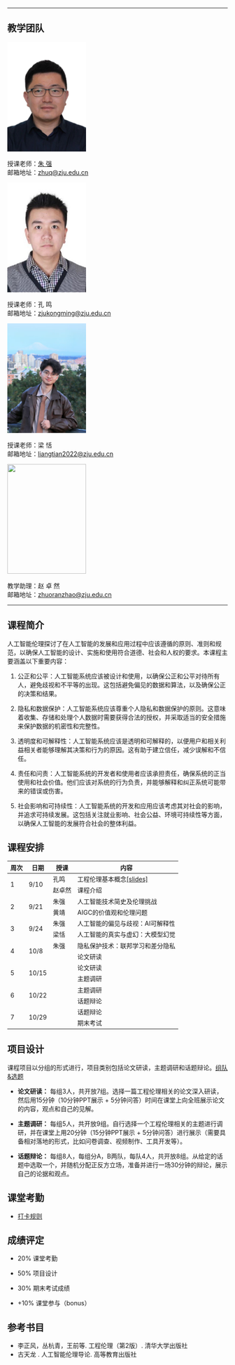<!-- <p align="center"><font size="10">工程伦理（Engineering Ethics）</font></p>
<p align="center"><font size="5">2024年秋季</font></p>
<p align="center"><font size="5">周二11-14节 玉泉教7-506</font></p> -->
---

## 教学团队

<img src="resource/zhuq.jpg" width="180" height="250">

授课老师：[朱  强](https://person.zju.edu.cn/zhuq?ivk_sa=1025922p)  
邮箱地址：<zhuq@zju.edu.cn>

<img src="resource/km.jpg" width="180" height="250">

授课老师：孔  鸣  
邮箱地址：<zjukongming@zju.edu.cn>

<img src="resource/lt.jpg" width="180" height="250">

授课老师：梁  恬  
邮箱地址：<liangtian2022@zju.edu.cn>

<img src="resource/zzr.jpg" width="180" height="250">

教学助理：赵  卓  然  
邮箱地址：<zhuoranzhao@zju.edu.cn>

---

## 课程简介

人工智能伦理探讨了在人工智能的发展和应用过程中应该遵循的原则、准则和规范，以确保人工智能的设计、实施和使用符合道德、社会和人权的要求。本课程主要涵盖以下重要内容：

1. 公正和公平：人工智能系统应该被设计和使用，以确保公正和公平对待所有人，避免歧视和不平等的出现。这包括避免偏见的数据和算法，以及确保公正的决策和结果。

2. 隐私和数据保护：人工智能系统应该尊重个人隐私和数据保护的原则。这意味着收集、存储和处理个人数据时需要获得合法的授权，并采取适当的安全措施来保护数据的机密性和完整性。

3. 透明度和可解释性：人工智能系统应该是透明和可解释的，以便用户和相关利益相关者能够理解其决策和行为的原因。这有助于建立信任，减少误解和不信任。

4. 责任和问责：人工智能系统的开发者和使用者应该承担责任，确保系统的正当使用和社会价值。他们应该对系统的行为负责，并能够解释和纠正系统可能带来的错误或伤害。

5. 社会影响和可持续性：人工智能系统的开发和应用应该考虑其对社会的影响，并追求可持续发展。这包括关注就业影响、社会公益、环境可持续性等方面，以确保人工智能的发展符合社会的整体利益。


## 课程安排

<table>
<thead>
  <tr>
    <th>周次</th>
    <th>日期</th>
    <th>授课</th>
    <th>内容</th>
  </tr>
</thead>
<tbody>
  <tr>
    <td rowspan="2">1</td>
    <td rowspan="2">9/10</td>
    <td>孔鸣</td>
    <td>工程伦理基本概念<a href="https://alidocs.dingtalk.com/i/nodes/EpGBa2Lm8azv5dwGsdNxrMOvWgN7R35y?utm_scene=person_space">[slides]</a></td>
  </tr>
  <tr>
    <td>赵卓然</td>
    <td>课程介绍</td>
  </tr>
  <tr>
    <td rowspan="2">2</td>
    <td rowspan="2">9/21</td>
    <td>朱强</td>
    <td>人工智能技术简史及伦理挑战</td>
  </tr>
  <tr>
    <td>黄靖</td>
    <td>AIGC的价值观和伦理问题</td>
  </tr>
  <tr>
    <td rowspan="2">3</td>
    <td rowspan="2">9/24</td>
    <td>朱强</td>
    <td>人工智能的偏见与歧视：AI可解释性</td>
  </tr>
  <tr>
    <td>梁恬</td>
    <td>人工智能的真实与虚幻：大模型幻觉</td>
  </tr>
  <tr>
    <td rowspan="2">4</td>
    <td rowspan="2">10/8</td>
    <td>朱强</td>
    <td>隐私保护技术：联邦学习和差分隐私</td>
  </tr>
  <tr>
    <td></td>
    <td>论文研读</td>
  </tr>
  <tr>
    <td rowspan="2">5</td>
    <td rowspan="2">10/15</td>
    <td></td>
    <td>论文研读</td>
  </tr>
  <tr>
    <td></td>
    <td>主题调研</td>
  </tr>
  <tr>
    <td rowspan="2">6</td>
    <td rowspan="2">10/22</td>
    <td></td>
    <td>主题调研</td>
  </tr>
  <tr>
    <td></td>
    <td>话题辩论</td>
  </tr>
  <tr>
    <td rowspan="2">7</td>
    <td rowspan="2">10/29</td>
    <td></td>
    <td>话题辩论</td>
  </tr>
  <tr>
    <td></td>
    <td>期末考试</td>
  </tr>

</tbody>
</table>

## 项目设计

课程项目以分组的形式进行，项目类别包括论文研读，主题调研和话题辩论。[组队&选题](https://alidocs.dingtalk.com/i/nodes/14lgGw3P8vvloyGRuP97XvYx85daZ90D?utm_scene=person_space)

- **论文研读：** 每组3人，共开放7组。选择一篇工程伦理相关的论文深入研读，然后用15分钟（10分钟PPT展示 + 5分钟问答）时间在课堂上向全班展示论文的内容，观点和自己的见解。

- **主题调研：** 每组5人，共开放9组。自行选择一个工程伦理相关的主题进行调研，并在课堂上用20分钟（15分钟PPT展示 + 5分钟问答）进行展示（需要具备相对落地的形式，比如问卷调查、视频制作、工具开发等）。

- **话题辩论：** 每组8人，每组分A，B两队，每队4人，共开放8组。从给定的话题中选取一个，并随机分配正反方立场，准备并进行一场30分钟的辩论，展示自己的论据和观点。

## 课堂考勤

- [打卡规则](https://alidocs.dingtalk.com/i/nodes/93NwLYZXWygloLKncdBXP3M5JkyEqBQm?utm_scene=person_space)

## 成绩评定

- 20% 课堂考勤

- 50% 项目设计

- 30% 期末考试成绩

- +10% 课堂参与（bonus）

## 参考书目

- 李正风，丛杭青，王前等. 工程伦理（第2版）.  清华大学出版社
- 古天龙 . 人工智能伦理导论.  高等教育出版社
